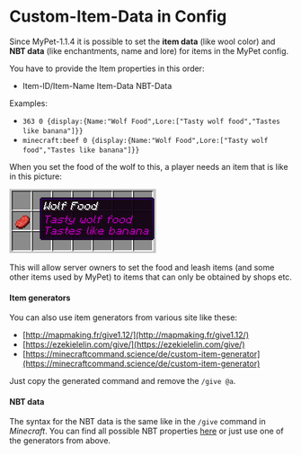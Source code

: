 # Custom-Item-Data in Config

Since MyPet-1.1.4 it is possible to set the **item data** \(like wool color\) and **NBT data** \(like enchantments, name and lore\) for items in the MyPet config.

You have to provide the Item properties in this order:

* Item-ID/Item-Name Item-Data NBT-Data

Examples:

* `363 0 {display:{Name:"Wolf Food",Lore:["Tasty wolf food","Tastes like banana"]}}`
* `minecraft:beef 0 {display:{Name:"Wolf Food",Lore:["Tasty wolf food","Tastes like banana"]}}`

When you set the food of the wolf to this, a player needs an item that is like in this picture: 

![CustomItemExample](../../.gitbook/assets/configitem.png)

This will allow server owners to set the food and leash items \(and some other items used by MyPet\) to items that can only be obtained by shops etc.

#### Item generators

You can also use item generators from various site like these:

* [http://mapmaking.fr/give1.12/](http://mapmaking.fr/give1.12/)
* [https://ezekielelin.com/give/](https://ezekielelin.com/give/)
* [https://minecraftcommand.science/de/custom-item-generator](https://minecraftcommand.science/de/custom-item-generator)

Just copy the generated command and remove the `/give @a`.

#### NBT data

The syntax for the NBT data is the same like in the `/give` command in _Minecraft_. You can find all possible NBT properties [here](http://www.minecraftwiki.net/wiki/Player.dat_Format#Item_structure) or just use one of the generators from above.

